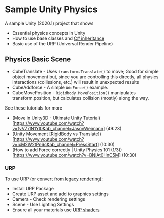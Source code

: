 

# Sample Unity Physics


A sample Unity (2020.1) project that shows

- Essential physics concepts in Unity
- How to use base classes and [C# inheritance](https://learn.unity.com/tutorial/inheritance)
- Basic use of the URP (Universal Render Pipeline)




## Physics Basic Scene

- CubeTranslate - Uses `transform.Translate()` to move; Good for simple object movement but, since you are controlling this directly, all physics interactions (collissions, etc.) will result in unexpected results
- CubeAddforce - A simple `AddForce()` example.
- CubeMovePosition - `Rigidbody.MovePosition()` manipulates transform.position, but calculates collision (mostly) along the way.


See these tutorials for more
- (Move in Unity3D - Ultimate Unity Tutorial)[https://www.youtube.com/watch?v=fyV77lN1Yl0&ab_channel=JasonWeimann] (49:23)
- (Unity Movement [RigidBody vs Translate])[https://www.youtube.com/watch?v=ixM2W2tPn6c&ab_channel=PressStart] (10:30)
- (How to add Force correctly | Unity Physics 101 (1/3))[https://www.youtube.com/watch?v=BNiAt0HnC5M] (10:30)




### URP

To use URP (or [convert from legacy rendering](https://docs.unity3d.com/Packages/com.unity.render-pipelines.universal@7.1/manual/InstallURPIntoAProject.html)):

- Install URP Package
- Create URP asset and add to graphics settings
- Camera - Check rendering settings
- Scene - Use Lighting Settings
- Ensure all your materials use [URP shaders](https://docs.unity3d.com/Packages/com.unity.render-pipelines.universal@7.1/manual/upgrading-your-shaders.html)

